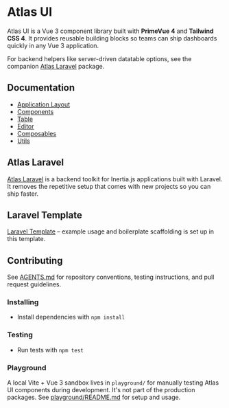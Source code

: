 # Atlas UI

Atlas UI is a Vue 3 component library built with **PrimeVue 4** and **Tailwind CSS 4**. It provides reusable building blocks so teams can ship dashboards quickly in any Vue 3 application.

For backend helpers like server-driven datatable options, see the companion [Atlas Laravel](https://github.com/tmarois/atlas-laravel) package.

## Documentation

- [Application Layout](docs/application.md)
- [Components](docs/ui.md)
- [Table](docs/table.md)
- [Editor](docs/editor.md)
- [Composables](docs/composables.md)
- [Utils](docs/utils.md)

## Atlas Laravel

[Atlas Laravel](https://github.com/tmarois/atlas-laravel) is a backend toolkit for Inertia.js applications built with Laravel. It removes the repetitive setup that comes with new projects so you can ship faster.

## Laravel Template

[Laravel Template](https://github.com/timothymarois/template-laravel-app) – example usage and boilerplate scaffolding is set up in this template.

## Contributing

See [AGENTS.md](AGENTS.md) for repository conventions, testing instructions, and pull request guidelines.

### Installing

- Install dependencies with `npm install`

### Testing

- Run tests with `npm test`

### Playground

A local Vite + Vue 3 sandbox lives in `playground/` for manually testing Atlas UI components during development. It's not part of the production packages. See [playground/README.md](playground/README.md) for setup and usage.
